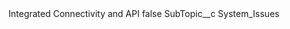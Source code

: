 <?xml version="1.0" encoding="UTF-8"?>
<CustomMetadata xmlns="http://soap.sforce.com/2006/04/metadata" xmlns:xsi="http://www.w3.org/2001/XMLSchema-instance" xmlns:xsd="http://www.w3.org/2001/XMLSchema">
    <label>Integrated Connectivity and API</label>
    <protected>false</protected>
    <values>
        <field>SubTopic__c</field>
        <value xsi:type="xsd:string">System_Issues</value>
    </values>
</CustomMetadata>
